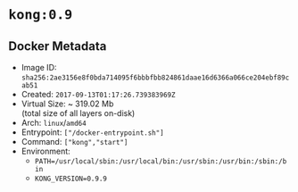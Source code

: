 # `kong:0.9`

## Docker Metadata

- Image ID: `sha256:2ae3156e8f0bda714095f6bbbfbb824861daae16d6366a066ce204ebf89cab51`
- Created: `2017-09-13T01:17:26.739383969Z`
- Virtual Size: ~ 319.02 Mb  
  (total size of all layers on-disk)
- Arch: `linux`/`amd64`
- Entrypoint: `["/docker-entrypoint.sh"]`
- Command: `["kong","start"]`
- Environment:
  - `PATH=/usr/local/sbin:/usr/local/bin:/usr/sbin:/usr/bin:/sbin:/bin`
  - `KONG_VERSION=0.9.9`
